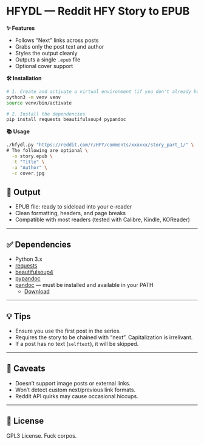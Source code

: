 # HFYDL — Reddit HFY Story to EPUB

**✨ Features**

* Follows “Next” links across posts
* Grabs only the post text and author
* Styles the output cleanly
* Outputs a single `.epub` file
* Optional cover support

**🛠️ Installation**

```bash
# 1. Create and activate a virtual environment (if you don't already have one)
python3 -m venv venv
source venv/bin/activate

# 2. Install the dependencies
pip install requests beautifulsoup4 pypandoc
```

**📚 Usage**

```bash
./hfydl.py "https://reddit.com/r/HFY/comments/xxxxxx/story_part_1/" \
# The following are optional \
  -o story.epub \
  -t "Title" \
  -a "Author" \
  -c cover.jpg
```

## 🧼 Output

* EPUB file: ready to sideload into your e-reader
* Clean formatting, headers, and page breaks
* Compatible with most readers (tested with Calibre, Kindle, KOReader)

---

## ✅ Dependencies

* Python 3.x
* [requests](https://pypi.org/project/requests/)
* [beautifulsoup4](https://pypi.org/project/beautifulsoup4/)
* [pypandoc](https://pypi.org/project/pypandoc/)
* [pandoc](https://pandoc.org/) — must be installed and available in your PATH
  * [Download](https://pandoc.org/installing.html)

---

## 💡 Tips

* Ensure you use the first post in the series.
* Requires the story to be chained with “next”. Capitalization is irrelivant.
* If a post has no text (`selftext`), it will be skipped.

---

## 🐛 Caveats

* Doesn’t support image posts or external links.
* Won’t detect custom next/previous link formats.
* Reddit API quirks may cause occasional hiccups.

---

## 📄 License

GPL3 License. Fuck corpos.
